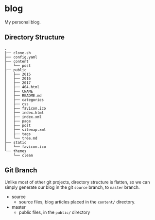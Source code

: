 # blog

My personal blog.

## Directory Structure

```
.
├── clone.sh
├── config.yaml
├── content
│   └── post
├── public
│   ├── 2015
│   ├── 2016
│   ├── 2017
│   ├── 404.html
│   ├── CNAME
│   ├── README.md
│   ├── categories
│   ├── css
│   ├── favicon.ico
│   ├── index.html
│   ├── index.xml
│   ├── page
│   ├── post
│   ├── sitemap.xml
│   ├── tags
│   └── tree.md
├── static
│   └── favicon.ico
└── themes
    └── clean
```

## Git Branch

Unlike most of other git projects, directory structure is flatten, so we can simply generate our blog in the git `source` branch, to `master` branch.

- source
    + source files, blog articles placed in the `content/` directory.
- master
    + public files, in the `public/` directory

